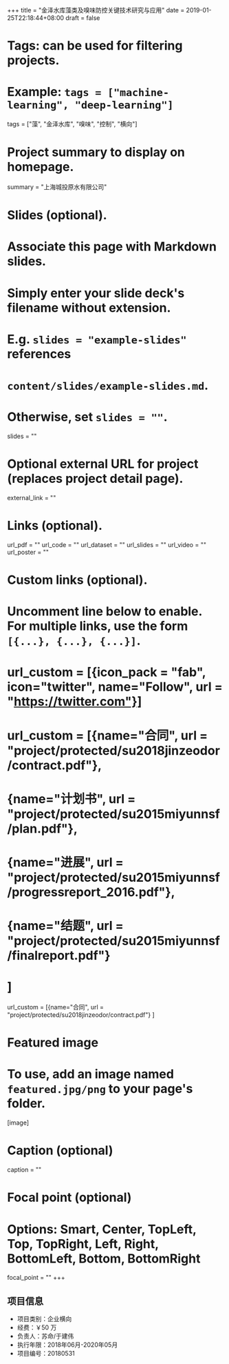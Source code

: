 +++
title = "金泽水库藻类及嗅味防控关键技术研究与应用"
date = 2019-01-25T22:18:44+08:00
draft = false

# Tags: can be used for filtering projects.
# Example: `tags = ["machine-learning", "deep-learning"]`
tags = ["藻", "金泽水库", "嗅味", "控制", "横向"]

# Project summary to display on homepage.
summary = "上海城投原水有限公司"

# Slides (optional).
#   Associate this page with Markdown slides.
#   Simply enter your slide deck's filename without extension.
#   E.g. `slides = "example-slides"` references 
#   `content/slides/example-slides.md`.
#   Otherwise, set `slides = ""`.
slides = ""

# Optional external URL for project (replaces project detail page).
external_link = ""

# Links (optional).
url_pdf = ""
url_code = ""
url_dataset = ""
url_slides = ""
url_video = ""
url_poster = ""

# Custom links (optional).
#   Uncomment line below to enable. For multiple links, use the form `[{...}, {...}, {...}]`.
# url_custom = [{icon_pack = "fab", icon="twitter", name="Follow", url = "https://twitter.com"}]
# url_custom = [{name="合同", url = "project/protected/su2018jinzeodor/contract.pdf"},
# {name="计划书", url = "project/protected/su2015miyunnsf/plan.pdf"},
# {name="进展", url = "project/protected/su2015miyunnsf/progressreport_2016.pdf"},
# {name="结题", url = "project/protected/su2015miyunnsf/finalreport.pdf"}
# ]
url_custom = [{name="合同", url = "project/protected/su2018jinzeodor/contract.pdf"} ]

# Featured image
# To use, add an image named `featured.jpg/png` to your page's folder. 
[image]
  # Caption (optional)
  caption = ""

  # Focal point (optional)
  # Options: Smart, Center, TopLeft, Top, TopRight, Left, Right, BottomLeft, Bottom, BottomRight
  focal_point = ""
+++

## 项目信息

- 项目类别：企业横向
- 经费：￥50 万
- 负责人：苏命/于建伟
- 执行年限：2018年06月-2020年05月
- 项目编号：20180531
